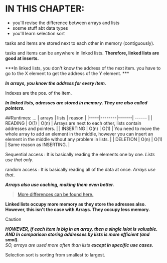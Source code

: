 # IN THIS CHAPTER:
 -  you'll revise the difference between arrays and lists
 -  sosme stuff abt data types
 -  you'll learn selection sort

tasks and items are stored next to each other in memory (contiguously).

tasks and items can be anywhere in linked lists. **Therefore, linked lists are good at inserts.**

***In linked lists, you don't know the address of the next item. you have to go to the X element to get the address of the Y element. ***

***In arrays, you know the address for every item.***

Indexes are the pos. of the item.

***In linked lists, adresses are stored in memory. They are also called pointers.***

##Runtimes:
  ... | arrays | lists | reason | 
|-----|--------|-------| ------ |
 | READING | O(1) | O(n) | Arrays are next to each other, lists contain addresses and pointers. |
 | INSERTING | O(n) | O(1) | You need to move the whole array to add an element in the middle, however you can insert an element in the middle without any problem in lists. |
 | DELETION | O(n) | O(1) | Same reason as INSERTING. |


Sequential access : It is basically reading the elements one by one. *Lists use that only*.

random access : It is basically reading all of the data at once. *Arrays use that*.

***Arrays also use caching, making them even better.***

> [More differences can be found here.](https://statlearner.org/random-access-vs-sequential-access-memory)

 **Linked lists occupy more memory as they store the adresses also. However, this isn't the case with Arrays. They occupy less memory.**

> [!CAUTION]
> ***HOWEVER, if each item is big in an array, then a single lslot is valuable. AND In comparison storing addresses by lists is more efficient (and smol).***\
> *SO, arrays are used more often than lists **except in specific use cases.***

Selection sort is sorting from smallest to largest.
